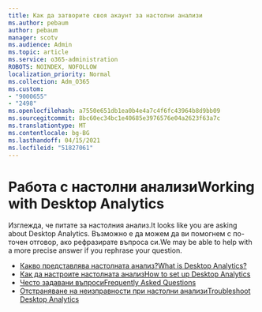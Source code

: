 ```yaml
---
title: Как да затворите своя акаунт за настолни анализи
ms.author: pebaum
author: pebaum
manager: scotv
ms.audience: Admin
ms.topic: article
ms.service: o365-administration
ROBOTS: NOINDEX, NOFOLLOW
localization_priority: Normal
ms.collection: Adm_O365
ms.custom:
- "9000655"
- "2498"
ms.openlocfilehash: a7550e651db1ea0b4e4a7c4f6fc43964b8d9bb09
ms.sourcegitcommit: 8bc60ec34bc1e40685e3976576e04a2623f63a7c
ms.translationtype: MT
ms.contentlocale: bg-BG
ms.lasthandoff: 04/15/2021
ms.locfileid: "51827061"
---
```

# <a name="working-with-desktop-analytics"></a><span data-ttu-id="203ae-102">Работа с настолни анализи</span><span class="sxs-lookup"><span data-stu-id="203ae-102">Working with Desktop Analytics</span></span>

<span data-ttu-id="203ae-103">Изглежда, че питате за настолния анализ.</span><span class="sxs-lookup"><span data-stu-id="203ae-103">It looks like you are asking about Desktop Analytics.</span></span> <span data-ttu-id="203ae-104">Възможно е да можем да ви помогнем с по-точен отговор, ако рефразирате въпроса си.</span><span class="sxs-lookup"><span data-stu-id="203ae-104">We may be able to help with a more precise answer if you rephrase your question.</span></span>

- [<span data-ttu-id="203ae-105">Какво представлява настолната анализ?</span><span class="sxs-lookup"><span data-stu-id="203ae-105">What is Desktop Analytics?</span></span>](https://docs.microsoft.com/configmgr/desktop-analytics/overview)
- [<span data-ttu-id="203ae-106">Как да настроите настолната анализ</span><span class="sxs-lookup"><span data-stu-id="203ae-106">How to set up Desktop Analytics</span></span>](https://docs.microsoft.com/configmgr/desktop-analytics/set-up)
- [<span data-ttu-id="203ae-107">Често задавани въпроси</span><span class="sxs-lookup"><span data-stu-id="203ae-107">Frequently Asked Questions</span></span>](https://docs.microsoft.com/configmgr/desktop-analytics/faq)
- [<span data-ttu-id="203ae-108">Отстраняване на неизправности при настолни анализи</span><span class="sxs-lookup"><span data-stu-id="203ae-108">Troubleshoot Desktop Analytics</span></span>](https://docs.microsoft.com/configmgr/desktop-analytics/troubleshooting)
